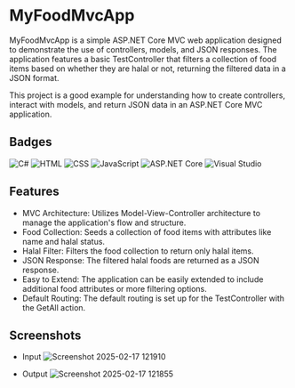 
# MyFoodMvcApp

MyFoodMvcApp is a simple ASP.NET Core MVC web application designed to demonstrate the use of controllers, models, and JSON responses. The application features a basic TestController that filters a collection of food items based on whether they are halal or not, returning the filtered data in a JSON format.

This project is a good example for understanding how to create controllers, interact with models, and return JSON data in an ASP.NET Core MVC application.


## Badges

![C#](https://img.shields.io/badge/-C%23-9B4F96?style=for-the-badge&logo=c-sharp&logoColor=white)
![HTML](https://img.shields.io/badge/-HTML5-FF5733?style=for-the-badge&logo=html5&logoColor=white)
![CSS](https://img.shields.io/badge/-CSS3-2965F1?style=for-the-badge&logo=css3&logoColor=white)
![JavaScript](https://img.shields.io/badge/-JavaScript-F0DB4F?style=for-the-badge&logo=javascript&logoColor=black)
![ASP.NET Core](https://img.shields.io/badge/-ASP.NET_Core-5C2D91?style=for-the-badge&logo=dotnet&logoColor=white)
![Visual Studio](https://img.shields.io/badge/-Visual_Studio-007ACC?style=for-the-badge&logo=visualstudio&logoColor=white) 



## Features

- MVC Architecture: Utilizes Model-View-Controller architecture to manage the application's flow and structure.
- Food Collection: Seeds a collection of food items with attributes like name and halal status.
- Halal Filter: Filters the food collection to return only halal items.
- JSON Response: The filtered halal foods are returned as a JSON response.
- Easy to Extend: The application can be easily extended to include additional food attributes or more filtering options.
- Default Routing: The default routing is set up for the TestController with the GetAll action.


## Screenshots

- Input
![Screenshot 2025-02-17 121910](https://github.com/user-attachments/assets/b52b0a5d-b5cd-42dd-9547-eebab2eae7b3)

- Output
![Screenshot 2025-02-17 121855](https://github.com/user-attachments/assets/c300953f-7588-4c2a-adf4-42e5e3d429e0)


